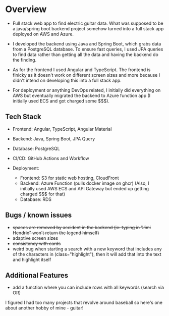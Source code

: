# Overview
- Full stack web app to find electric guitar data. What was supposed to be a java/spring boot backend project somehow turned into a full stack app deployed on AWS and Azure.

- I developed the backend using Java and Spring Boot, which grabs data from a PostgreSQL database. To ensure fast queries, I used JPA queries to find data rather than getting all the data and having the backend do the finding.
- As for the frontend I used Angular and TypeScript. The frontend is finicky as it doesn't work on different screen sizes and more because I didn't intend on developing this into a full stack app.
- For deployment or anything DevOps related, I initially did everything on AWS but eventually migrated the backend to Azure function app (I initially used ECS and got charged some $$$). 


## Tech Stack
- Frontend: Angular, TypeScript, Angular Material
- Backend: Java, Spring Boot, JPA Query
- Database: PostgreSQL
- CI/CD: GitHub Actions and Workflow

- Deployment:
  - Frontend: S3 for static web hosting, CloudFront
  - Backend: Azure Function (pulls docker image on ghcr) (Also, I initially used AWS ECS and API Gateway but ended up getting charged $$$ for that)
  - Database: RDS


## Bugs / known issues
- ~~spaces are removed by accident in the backend (ie: typing in "Jimi Hendrix" won't return the legend himself)~~
- adaptive screen sizes
- ~~consistency with cards~~
- weird bug when starting a search with a new keyword that includes any of the characters in (class="highlight"), then it will add that into the text and highlight itself

## Additional Features
- add a function where you can include rows with all keywords (search via OR)

I figured I had too many projects that revolve around baseball so here's one about another hobby of mine - guitar! 
